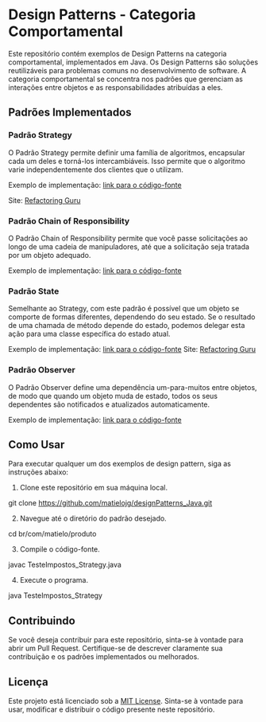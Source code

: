 # Design Patterns - Categoria Comportamental

Este repositório contém exemplos de Design Patterns na categoria comportamental, implementados em Java. Os Design Patterns são soluções reutilizáveis para problemas comuns no desenvolvimento de software. A categoria comportamental se concentra nos padrões que gerenciam as interações entre objetos e as responsabilidades atribuídas a eles.

## Padrões Implementados

### Padrão Strategy

O Padrão Strategy permite definir uma família de algoritmos, encapsular cada um deles e torná-los intercambiáveis. Isso permite que o algoritmo varie independentemente dos clientes que o utilizam.

Exemplo de implementação: [link para o código-fonte](https://github.com/matielojg/designPatterns_Java/tree/3a2f7a5ded35f88c81dbc0c10722148af8067589)

Site: [Refactoring Guru](https://refactoring.guru/design-patterns/strategy)

### Padrão Chain of Responsibility

O Padrão Chain of Responsibility permite que você passe solicitações ao longo de uma cadeia de manipuladores, até que a solicitação seja tratada por um objeto adequado.

Exemplo de implementação: [link para o código-fonte](https://github.com/matielojg/designPatterns_Java/tree/78f88db52f7a3e45d8f53f4bf78ce2adcec14ede)

### Padrão State

Semelhante ao Strategy, com este padrão é possível que um objeto se comporte de formas diferentes, dependendo do seu estado. Se o resultado de uma chamada de método depende do estado, podemos delegar esta ação para uma classe específica do estado atual.

Exemplo de implementação: [link para o código-fonte]()
Site: [Refactoring Guru](https://refactoring.guru/design-patterns/state)

### Padrão Observer

O Padrão Observer define uma dependência um-para-muitos entre objetos, de modo que quando um objeto muda de estado, todos os seus dependentes são notificados e atualizados automaticamente.

Exemplo de implementação: [link para o código-fonte](/caminho/para/o/codigo/observer.java)

## Como Usar

Para executar qualquer um dos exemplos de design pattern, siga as instruções abaixo:

1. Clone este repositório em sua máquina local.

git clone https://github.com/matielojg/designPatterns_Java.git


2. Navegue até o diretório do padrão desejado.

cd br/com/matielo/produto


3. Compile o código-fonte.

javac TesteImpostos_Strategy.java


4. Execute o programa.

java TesteImpostos_Strategy


## Contribuindo

Se você deseja contribuir para este repositório, sinta-se à vontade para abrir um Pull Request. Certifique-se de descrever claramente sua contribuição e os padrões implementados ou melhorados.

## Licença

Este projeto está licenciado sob a [MIT License](LICENSE). Sinta-se à vontade para usar, modificar e distribuir o código presente neste repositório.










